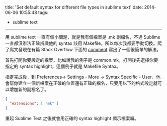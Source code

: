 title: 'Set default syntax for different file types in sublime text'
date: 2014-06-06 10:55:48
tags:
- sublime text
---
用 sublime text 一直有個小問題，就是我有個檔案是 .mk 副檔名，不過 Sublime 一直都沒辦法正確辨識他的 syntax 該用 Makefile，所以每次我都要手動切換。爬了爬文發現在有篇 Stack Overflow 下面的 [comment][1] 寫出了一個很簡單的解法。

首先打開你要設定的檔案，比如說我的例子是 common.mk，打開後先選擇你要指定的 syntax highlight，這個例子就是 Makefile Syntax。

指定完成後，到 Preferences-> Settings - More -> Syntax Specific - User，他會幫你建立一個新檔案在正確的位置還有正確的檔名，只要用以下的格式設定就可以增加新的副檔名了。

```json
{
  "extensions": [ "mk" ]
}
```

重起 Sublime Text 之後就會用正確的 syntax highlight 顯示檔案囉。

  [1]: http://stackoverflow.com/questions/7574502/set-default-syntax-to-different-filetype-in-sublime-text-2#comment24797511_7588849